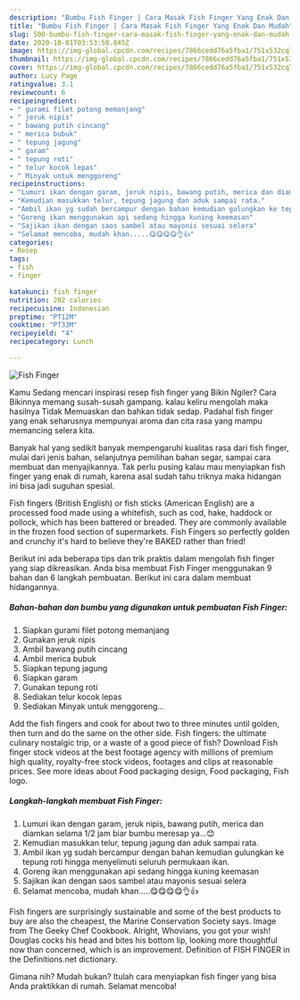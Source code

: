 ```yaml
---
description: "Bumbu Fish Finger | Cara Masak Fish Finger Yang Enak Dan Mudah"
title: "Bumbu Fish Finger | Cara Masak Fish Finger Yang Enak Dan Mudah"
slug: 500-bumbu-fish-finger-cara-masak-fish-finger-yang-enak-dan-mudah
date: 2020-10-01T03:53:50.845Z
image: https://img-global.cpcdn.com/recipes/7866cedd76a5fba1/751x532cq70/fish-finger-foto-resep-utama.jpg
thumbnail: https://img-global.cpcdn.com/recipes/7866cedd76a5fba1/751x532cq70/fish-finger-foto-resep-utama.jpg
cover: https://img-global.cpcdn.com/recipes/7866cedd76a5fba1/751x532cq70/fish-finger-foto-resep-utama.jpg
author: Lucy Page
ratingvalue: 3.1
reviewcount: 6
recipeingredient:
- " gurami filet potong memanjang"
- " jeruk nipis"
- " bawang putih cincang"
- " merica bubuk"
- " tepung jagung"
- " garam"
- " tepung roti"
- " telur kocok lepas"
- " Minyak untuk menggoreng"
recipeinstructions:
- "Lumuri ikan dengan garam, jeruk nipis, bawang putih, merica dan diamkan selama 1/2 jam biar bumbu meresap ya...😊"
- "Kemudian masukkan telur, tepung jagung dan aduk sampai rata."
- "Ambil ikan yg sudah bercampur dengan bahan kemudian gulungkan ke tepung roti hingga menyelimuti seluruh permukaan ikan."
- "Goreng ikan menggunakan api sedang hingga kuning keemasan"
- "Sajikan ikan dengan saos sambel atau mayonis sesuai selera"
- "Selamat mencoba, mudah khan.....😋😋😋😋👌👍"
categories:
- Resep
tags:
- fish
- finger

katakunci: fish finger 
nutrition: 202 calories
recipecuisine: Indonesian
preptime: "PT12M"
cooktime: "PT33M"
recipeyield: "4"
recipecategory: Lunch

---
```



![Fish Finger](https://img-global.cpcdn.com/recipes/7866cedd76a5fba1/751x532cq70/fish-finger-foto-resep-utama.jpg)

Kamu Sedang mencari inspirasi resep fish finger yang Bikin Ngiler? Cara Bikinnya memang susah-susah gampang. kalau keliru mengolah maka hasilnya Tidak Memuaskan dan bahkan tidak sedap. Padahal fish finger yang enak seharusnya mempunyai aroma dan cita rasa yang mampu memancing selera kita.

Banyak hal yang sedikit banyak mempengaruhi kualitas rasa dari fish finger, mulai dari jenis bahan, selanjutnya pemilihan bahan segar, sampai cara membuat dan menyajikannya. Tak perlu pusing kalau mau menyiapkan fish finger yang enak di rumah, karena asal sudah tahu triknya maka hidangan ini bisa jadi suguhan spesial.

Fish fingers (British English) or fish sticks (American English) are a processed food made using a whitefish, such as cod, hake, haddock or pollock, which has been battered or breaded. They are commonly available in the frozen food section of supermarkets. Fish Fingers so perfectly golden and crunchy it&#39;s hard to believe they&#39;re BAKED rather than fried!


Berikut ini ada beberapa tips dan trik praktis dalam mengolah fish finger yang siap dikreasikan. Anda bisa membuat Fish Finger menggunakan 9 bahan dan 6 langkah pembuatan. Berikut ini cara dalam membuat hidangannya.

<!--inarticleads1-->

##### Bahan-bahan dan bumbu yang digunakan untuk pembuatan Fish Finger:

1. Siapkan  gurami filet potong memanjang
1. Gunakan  jeruk nipis
1. Ambil  bawang putih cincang
1. Ambil  merica bubuk
1. Siapkan  tepung jagung
1. Siapkan  garam
1. Gunakan  tepung roti
1. Sediakan  telur kocok lepas
1. Sediakan  Minyak untuk menggoreng...


Add the fish fingers and cook for about two to three minutes until golden, then turn and do the same on the other side. Fish fingers: the ultimate culinary nostalgic trip, or a waste of a good piece of fish? Download Fish finger stock videos at the best footage agency with millions of premium high quality, royalty-free stock videos, footages and clips at reasonable prices. See more ideas about Food packaging design, Food packaging, Fish logo. 

<!--inarticleads2-->

##### Langkah-langkah membuat Fish Finger:

1. Lumuri ikan dengan garam, jeruk nipis, bawang putih, merica dan diamkan selama 1/2 jam biar bumbu meresap ya...😊
1. Kemudian masukkan telur, tepung jagung dan aduk sampai rata.
1. Ambil ikan yg sudah bercampur dengan bahan kemudian gulungkan ke tepung roti hingga menyelimuti seluruh permukaan ikan.
1. Goreng ikan menggunakan api sedang hingga kuning keemasan
1. Sajikan ikan dengan saos sambel atau mayonis sesuai selera
1. Selamat mencoba, mudah khan.....😋😋😋😋👌👍


Fish fingers are surprisingly sustainable and some of the best products to buy are also the cheapest, the Marine Conservation Society says. Image from The Geeky Chef Cookbook. Alright, Whovians, you got your wish! Douglas cocks his head and bites his bottom lip, looking more thoughtful now than concerned, which is an improvement. Definition of FISH FINGER in the Definitions.net dictionary. 

Gimana nih? Mudah bukan? Itulah cara menyiapkan fish finger yang bisa Anda praktikkan di rumah. Selamat mencoba!
